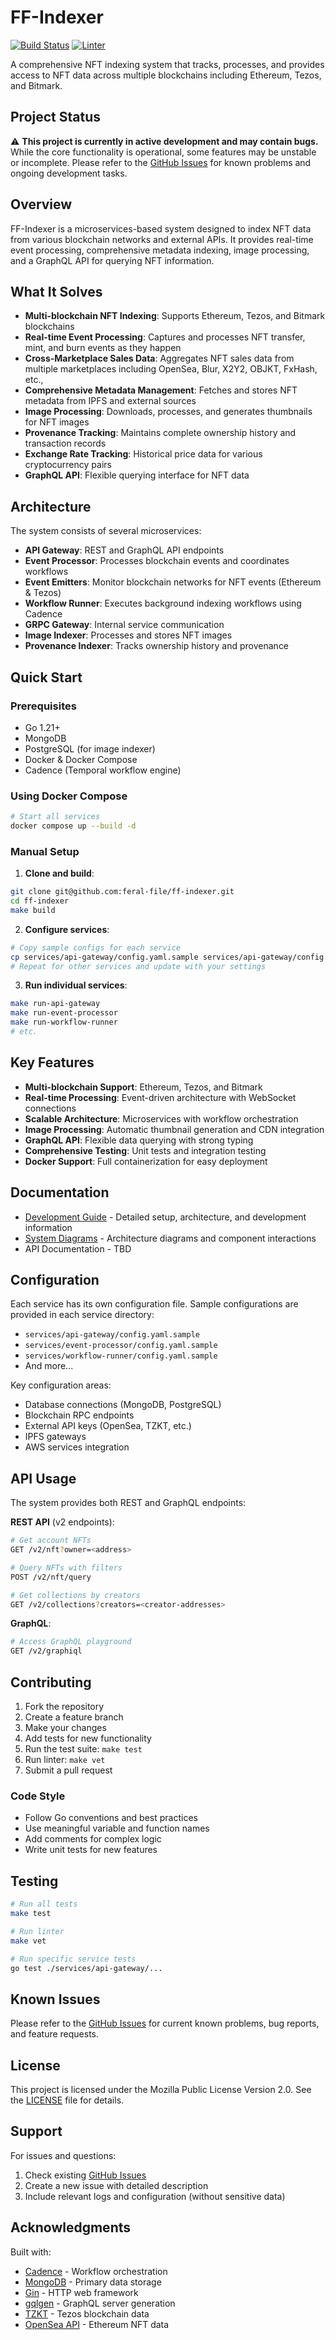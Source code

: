 # FF-Indexer

[![Build Status](https://img.shields.io/github/actions/workflow/status/feral-file/ff-indexer/test.yaml?branch=main&label=build%20status&logo=github)](https://github.com/feral-file/ff-indexer/actions/workflows/test.yaml)
[![Linter](https://img.shields.io/github/actions/workflow/status/feral-file/ff-indexer/lint.yaml?branch=main&label=linter&logo=github)](https://github.com/feral-file/ff-indexer/actions/workflows/lint.yaml)

A comprehensive NFT indexing system that tracks, processes, and provides access to NFT data across multiple blockchains including Ethereum, Tezos, and Bitmark.

## Project Status

⚠️ **This project is currently in active development and may contain bugs.** While the core functionality is operational, some features may be unstable or incomplete. Please refer to the [GitHub Issues](../../issues) for known problems and ongoing development tasks.

## Overview

FF-Indexer is a microservices-based system designed to index NFT data from various blockchain networks and external APIs. It provides real-time event processing, comprehensive metadata indexing, image processing, and a GraphQL API for querying NFT information.

## What It Solves

- **Multi-blockchain NFT Indexing**: Supports Ethereum, Tezos, and Bitmark blockchains
- **Real-time Event Processing**: Captures and processes NFT transfer, mint, and burn events as they happen
- **Cross-Marketplace Sales Data**: Aggregates NFT sales data from multiple marketplaces including OpenSea, Blur, X2Y2, OBJKT, FxHash, etc.,
- **Comprehensive Metadata Management**: Fetches and stores NFT metadata from IPFS and external sources
- **Image Processing**: Downloads, processes, and generates thumbnails for NFT images
- **Provenance Tracking**: Maintains complete ownership history and transaction records
- **Exchange Rate Tracking**: Historical price data for various cryptocurrency pairs
- **GraphQL API**: Flexible querying interface for NFT data

## Architecture

The system consists of several microservices:

- **API Gateway**: REST and GraphQL API endpoints
- **Event Processor**: Processes blockchain events and coordinates workflows
- **Event Emitters**: Monitor blockchain networks for NFT events (Ethereum & Tezos)
- **Workflow Runner**: Executes background indexing workflows using Cadence
- **GRPC Gateway**: Internal service communication
- **Image Indexer**: Processes and stores NFT images
- **Provenance Indexer**: Tracks ownership history and provenance

## Quick Start

### Prerequisites

- Go 1.21+
- MongoDB
- PostgreSQL (for image indexer)
- Docker & Docker Compose
- Cadence (Temporal workflow engine)

### Using Docker Compose

```bash
# Start all services
docker compose up --build -d
```

### Manual Setup

1. **Clone and build**:
```bash
git clone git@github.com:feral-file/ff-indexer.git
cd ff-indexer
make build
```

2. **Configure services**:
```bash
# Copy sample configs for each service
cp services/api-gateway/config.yaml.sample services/api-gateway/config.yaml
# Repeat for other services and update with your settings
```

3. **Run individual services**:
```bash
make run-api-gateway
make run-event-processor
make run-workflow-runner
# etc.
```

## Key Features

- **Multi-blockchain Support**: Ethereum, Tezos, and Bitmark
- **Real-time Processing**: Event-driven architecture with WebSocket connections
- **Scalable Architecture**: Microservices with workflow orchestration
- **Image Processing**: Automatic thumbnail generation and CDN integration
- **GraphQL API**: Flexible data querying with strong typing
- **Comprehensive Testing**: Unit tests and integration testing
- **Docker Support**: Full containerization for easy deployment

## Documentation

- [Development Guide](DEVELOPMENT.md) - Detailed setup, architecture, and development information
- [System Diagrams](DIAGRAM.md) - Architecture diagrams and component interactions
- API Documentation - TBD

## Configuration

Each service has its own configuration file. Sample configurations are provided in each service directory:

- `services/api-gateway/config.yaml.sample`
- `services/event-processor/config.yaml.sample` 
- `services/workflow-runner/config.yaml.sample`
- And more...

Key configuration areas:
- Database connections (MongoDB, PostgreSQL)
- Blockchain RPC endpoints
- External API keys (OpenSea, TZKT, etc.)
- IPFS gateways
- AWS services integration

## API Usage

The system provides both REST and GraphQL endpoints:

**REST API** (v2 endpoints):
```bash
# Get account NFTs
GET /v2/nft?owner=<address>

# Query NFTs with filters
POST /v2/nft/query

# Get collections by creators
GET /v2/collections?creators=<creator-addresses>
```

**GraphQL**:
```bash
# Access GraphQL playground
GET /v2/graphiql
```

## Contributing

1. Fork the repository
2. Create a feature branch
3. Make your changes
4. Add tests for new functionality
5. Run the test suite: `make test`
6. Run linter: `make vet`
7. Submit a pull request

### Code Style

- Follow Go conventions and best practices
- Use meaningful variable and function names
- Add comments for complex logic
- Write unit tests for new features

## Testing

```bash
# Run all tests
make test

# Run linter
make vet

# Run specific service tests
go test ./services/api-gateway/...
```

## Known Issues

Please refer to the [GitHub Issues](../../issues) for current known problems, bug reports, and feature requests.

## License

This project is licensed under the Mozilla Public License Version 2.0. See the [LICENSE](LICENSE) file for details.

## Support

For issues and questions:
1. Check existing [GitHub Issues](../../issues)
2. Create a new issue with detailed description
3. Include relevant logs and configuration (without sensitive data)

## Acknowledgments

Built with:
- [Cadence](https://cadenceworkflow.io/) - Workflow orchestration
- [MongoDB](https://www.mongodb.com/) - Primary data storage
- [Gin](https://gin-gonic.com/) - HTTP web framework
- [gqlgen](https://gqlgen.com/) - GraphQL server generation
- [TZKT](https://tzkt.io/) - Tezos blockchain data
- [OpenSea API](https://docs.opensea.io/) - Ethereum NFT data
